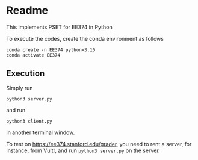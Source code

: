# Readme

This implements PSET for EE374 in Python

To execute the codes, create the conda environment as follows

```
conda create -n EE374 python=3.10
conda activate EE374
```

## Execution
Simply run
```
python3 server.py
```
and run
```
python3 client.py
```
in another terminal window.

To test on https://ee374.stanford.edu/grader, you need to rent a server, for instance, from Vultr, and run `python3 server.py` on the server.

